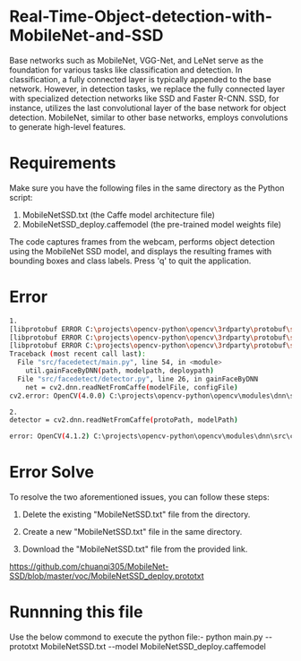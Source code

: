 # Real-Time-Object-detection-with-MobileNet-and-SSD
Base networks such as MobileNet, VGG-Net, and LeNet serve as the foundation for various tasks like classification and detection. In classification, a fully connected layer is typically appended to the base network. However, in detection tasks, we replace the fully connected layer with specialized detection networks like SSD and Faster R-CNN. SSD, for instance, utilizes the last convolutional layer of the base network for object detection. MobileNet, similar to other base networks, employs convolutions to generate high-level features.

# Requirements
Make sure you have the following files in the same directory as the Python script:

1. MobileNetSSD.txt (the Caffe model architecture file)
2. MobileNetSSD_deploy.caffemodel (the pre-trained model weights file)

The code captures frames from the webcam, performs object detection using the MobileNet SSD model, and displays the resulting frames with bounding boxes and class labels. Press 'q' to quit the application.

# Error
```sh
1.  
[libprotobuf ERROR C:\projects\opencv-python\opencv\3rdparty\protobuf\src\google\protobuf\text_format.cc:288] Error parsing text-format opencv_caffe.NetParameter: 2:1: Invalid control characters encountered in text.
[libprotobuf ERROR C:\projects\opencv-python\opencv\3rdparty\protobuf\src\google\protobuf\text_format.cc:288] Error parsing text-format opencv_caffe.NetParameter: 2:2: Interpreting non ascii codepoint 162.
[libprotobuf ERROR C:\projects\opencv-python\opencv\3rdparty\protobuf\src\google\protobuf\text_format.cc:288] Error parsing text-format opencv_caffe.NetParameter: 2:2: Expected identifier, got: ?
Traceback (most recent call last):
  File "src/facedetect/main.py", line 54, in <module>
    util.gainFaceByDNN(path, modelpath, deploypath)
  File "src/facedetect/detector.py", line 26, in gainFaceByDNN
    net = cv2.dnn.readNetFromCaffe(modelFile, configFile)
cv2.error: OpenCV(4.0.0) C:\projects\opencv-python\opencv\modules\dnn\src\caffe\caffe_io.cpp:1151: error: (-2:Unspecified error) FAILED: ReadProtoFromTextFile(param_file, param). Failed to parse NetParameter file: D:\project\python\IQA\src\facedetect\res10_300x300_ssd_iter_140000.caffemodel in function 'cv::dnn::ReadNetParamsFromTextFileOrDie'

2. 
detector = cv2.dnn.readNetFromCaffe(protoPath, modelPath)

error: OpenCV(4.1.2) C:\projects\opencv-python\opencv\modules\dnn\src\caffe\caffe_io.cpp:1121: error: (-2:Unspecified error) FAILED: fs.is_open(). Can't open "C:\Users\osama\Desktop\opencv-face-recognitio\face_detection_model\deploy.prototxt.txt" in function 'cv::dnn::ReadProtoFromTextFile
```

# Error Solve
To resolve the two aforementioned issues, you can follow these steps:

1. Delete the existing "MobileNetSSD.txt" file from the directory.

2. Create a new "MobileNetSSD.txt" file in the same directory.

3. Download the "MobileNetSSD.txt" file from the provided link.

https://github.com/chuanqi305/MobileNet-SSD/blob/master/voc/MobileNetSSD_deploy.prototxt

# Runnning this file
Use the below commond to execute the python file:- python main.py --prototxt MobileNetSSD.txt --model MobileNetSSD_deploy.caffemodel
